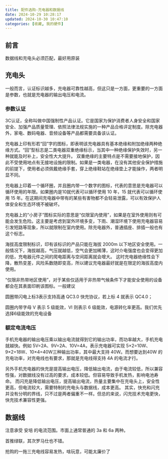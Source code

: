 ```yaml
---
title: 配件选购-充电器和数据线
date: 2024-10-29 10:28:17
updated: 2024-10-30 10:47:10
categories: [收藏, 我的硬件]
---
```


## 前言

数据线和充电头必须匹配，最好用原装

## 充电头

一般而言，认证标识越多，充电器可靠性越高，但这只是一方面，更重要的一方面是参数，也就是充电器的输出电压和电流。

### 参数认证

3C认证，全称叫做中国强制性产品认证。它是国家为保护消费者人身安全和国家安全、加强产品质量管理、依照法律法规实施的一种产品合格评定制度。除充电器外，家电、数码电器、音频设备等产品都需要具备该认证。

充电器上印有形若“回”字的图标，即表明该充电器具有基本绝缘和附加绝缘两种绝缘方式。“回”型标志是二类电器双重绝缘标示，当其中一种绝缘保护失效时，另一种就能及时补上，安全性大大提升。
双重绝缘的主要特点是不需要接地保护，因此不受使用地点有无接地设施的限制。如果是一类电器，在没有其他安全保护措施的前提下，使用者必须佩戴绝缘手套，穿上绝缘鞋站在绝缘垫上才能操作，两者明显不同。

充电器上印着一个循环圈，并且圈内带一个数字的图标，代表的意思是充电器可以循环使用的年限。如果圈内是10就代表可以循环使用 10 年，15 就代表可以循环使用 15 年。在这期间充电器中带有的某些有害物都不会轻易泄露，可以有效保护人体安全和生态环境不被破坏。

充电器上的“小房子”图标实际的意思是“仅限室内使用”，如果是在室外使用则有可能会发生危险。这主要是考虑到室外环境多变，下雨、潮湿环境下使用充电器容易引发短路等现象，所以就限制在室内使用。除充电器外，普通插座、排插一般也有这个标志。

<!-- more -->

海拔高度限制标识，印有该标识的产品只能在海拔 2000m 以下地区安全使用。一般情况下，海拔越高，气压就越低，空气会更加稀薄，这时介电强度也会变得更加的低，充电器元件之间的爬电距离与空间距离就会增大。
这时充电器绝缘性会下降，散热变差，风险系数随即变高，所以建议充电器最好就是在限定的海拔高度内使用。

“仅限非热带地区使用”，对于某些仅适用于非热带气候条件下才能安全使用的设备都会在其表面印刷该图标。一般建议

圆圈带闪电上标3表示支持高通 QC3.0 快充协议，若上标 4 就表示 QC4.0；

圆圈内带字母 V 表示 5 级能效，VI 则表示 6 级能效，电源转化率更高。我们优先选择6级能效的充电设备

### 额定电流电压

手机充电器的输出电压乘以输出电流就得到它的输出功率，而功率越大，手机充电就越快。例如 5V=2A、9V=2A、10V=4A，表示充电器可实现 5×2=10W、9×2=18W、10×4=40W三种输出功率，其中最大支持 40W。而想要达到40W 的充电功率，对充电线也有要求，那就是充电线得支持 4A 的电流才行。

另外手机充电器的快充是提高输出电压，降低输出电流，由于电流较低，所以兼容性强，对数据线没有过高的要求，成本较低。但容易导致手机发热，影响电池寿命。
而闪充是降低输出电压，提高输出电流，热量主要集中在充电头上，安全性更高，但电流较大，需要特制的充电头与数据线，成本更高。
其实，快充和闪充并没有分明的界线，只不过是两者偏重不一样。但总的来说，闪充技术充电更快，快充技术兼容性更强。

## 数据线

注意承受 安培 的电流范围。市面上通常普通的 3a 和 6a 两种。

首推绿联，其次罗马仕也不错。

抢购的一拖三充电线容易发热，啥玩意，可能太廉价了
